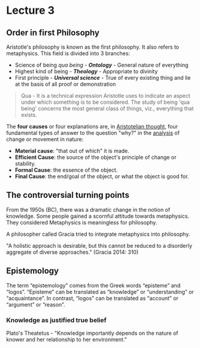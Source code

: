 # Lecture 3

## Order in first Philosophy

Aristotle's philosophy is known as the first philosophy. It also refers to metaphysics. This field is divided into 3 branches:

- Science of being *qua being* - ***Ontology*** - General nature of everything
- Highest kind of being - ***Theology*** - Appropriate to divinity
- First principle - ***Universal science*** - True of every existing thing and lie at the basis of all proof or demonstration

> Qua - It is a technical expression Aristotle uses to indicate an aspect under which something is to be considered. The study of being 'qua being' concerns the most general class of things, viz., everything that exists.

The **four causes** or four explanations are, in [Aristotelian thought](https://en.wikipedia.org/wiki/Aristotelianism), four fundamental types of answer to the question "why?" in the [analysis](https://en.wikipedia.org/wiki/Posterior_Analytics) of change or movement in nature:

- **Material cause**: "that out of which" it is made.
- **Efficient Cause**: the source of the object's principle of change or stability.
- **Formal Cause**: the essence of the object.
- **Final Cause**: the end/goal of the object, or what the object is good for.

## The controversial turning points

From the 1950s (BC), there was a dramatic change in the notion of knowledge. Some people gained a scornful attitude towards metaphysics. They considered Metaphysics is meaningless for philosophy.

A philosopher called Gracia tried to integrate metaphysics into philosophy. 

"A holistic approach is desirable, but this cannot be reduced to a disorderly aggregate of diverse approaches." (Gracia 2014: 310)

## Epistemology

The term “epistemology” comes from the Greek words “episteme” and “logos”. “Episteme” can be translated as “knowledge” or “understanding” or “acquaintance”. In contrast, “logos” can be translated as “account” or “argument” or “reason”.

### Knowledge as justified true belief

Plato's Theatetus - "Knowledge importantly depends on the nature of knower and her relationship to her environment."